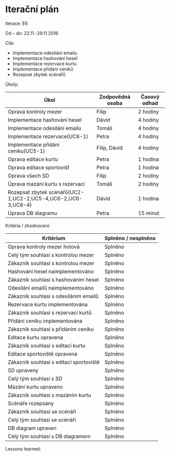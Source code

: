 
<h1>Iterační plán</h1>
Iterace: E6 

Od – do: 22.11.-29.11.2016


Cíle:
- Implementace odesílání emailu
- Implementace hashování hesel
- Implementace rezervace kurtu
- Implementace přidání ceníků
- Rozepsat zbytek scénářů


Úkoly:

|Úkol|	Zodpovědná osoba|	Časový odhad|
|---|---|---|
|Oprava kontroly mezer|Filip|2 hodiny|
|Implementace hashování hesel|Dávid|4 hodiny|
|Implementace odesílání emailu|Tomáš|4 hodiny|
|Implementace rezervace(UC6-1)|Petra|4 hodiny|
|Implementace přidání ceníku(UC5-1)|Filip, Dávid|4 hodiny|
|Oprava editace kurtu|Petra|1 hodina|
|Oprava editace sportovišť|Petra|1 hodina|
|Oprava všech SD|Filip|2 hodiny|
|Úprava mazání kurtu s rezervací|Tomáš|2 hodiny|
|Rozepsat zbytek scénářů(UC2-1,UC2-2,UC5-4,UC6-2,UC6-3,UC6-4)|Dávid|1 hodina|
|Úprava DB diagramu|Petra|15 minut

Kritéria / zhodnocení:

|Kritérium	|Splněno / nesplněno|
|---|---|
|Oprava kontroly mezer hotová|Splněno|
|Celý tým souhlasí s kontrolou mezer|Splněno|
|Zákazník souhlasí s kontrolou mezer|Splněno|
|Hashování hesel naimplementováno|Splněno|
|Zákazník souhlasí s hashováním hesel|Splněno|
|Odesílání emailů naimplementováno|Splněno|
|Zákazník souhlasí s odesíláním emailů|Splněno|
|Rezervace kurtu implementována|Splněno|
|Zákazník souhlasí s rezervací kurtů|Splněno|
|Přidání ceníku implementována|Splněno|
|Zákazník souhlasí s přidáním ceníku|Splněno|
|Editace kurtu opravena|Splněno|
|Zákazník souhlasí s editací kurtu|Splněno|
|Editace sportoviště opravena|Splněno|
|Zákazník souhlasí s editací sportoviště|Splněno|
|SD upraveny|Splněno|
|Celý tým souhlasí s SD|Splněno|
|Mazání kurtu upraveno|Splněno|
|Zákazník souhlasí s mazáním kurtu|Splněno|
|Scénáře rozepsány|Splněno|
|Zákazník souhlasí se scénáři|Splněno|
|Celý tým souhlasí se scénáři|Splněno|
|DB diagram upraven|Splněno|
|Celý tým souhlasí s DB diagramem|Splněno|

Lessons learned:
